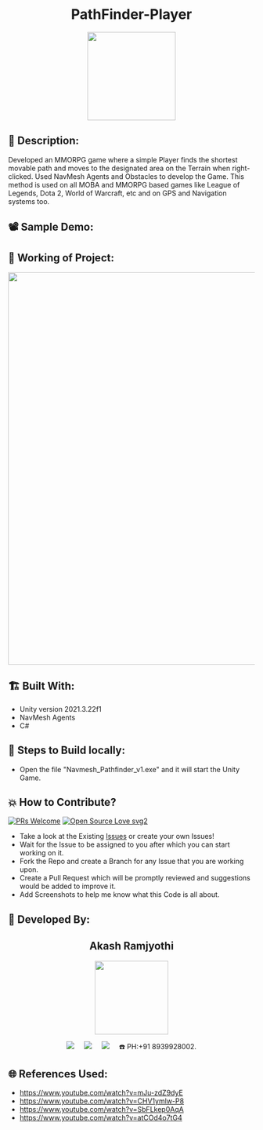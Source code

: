 <h1 align="center">PathFinder-Player</h1>

<p align="center">
<img src="https://user-images.githubusercontent.com/54114888/230448439-0e7fc0a0-fdc0-473a-bf68-1b6931462e68.png" width="180" height="180">
</p>

## 📜 Description:
Developed an MMORPG game where a simple Player finds the shortest movable path and moves to the designated area on the Terrain when right-clicked. Used NavMesh Agents and Obstacles to develop the Game. This method is used on all MOBA and MMORPG based games like League of Legends, Dota 2, World of Warcraft, etc and on GPS and Navigation systems too.

## 📽 Sample Demo:

## 🧠 Working of Project:
<p align="center">
<img src="https://user-images.githubusercontent.com/54114888/230447568-180a6f79-6387-4e89-b918-47361747eb22.png" width="800">
</p>

## 🏗 Built With:
- Unity version 2021.3.22f1
- NavMesh Agents
- C#

## 🧪 Steps to Build locally:
- Open the file "Navmesh_Pathfinder_v1.exe" and it will start the Unity Game.

## 💥 How to Contribute?
[![PRs Welcome](https://img.shields.io/badge/PRs-welcome-brightgreen.svg?style=flat-square)](http://makeapullrequest.com)
[![Open Source Love svg2](https://badges.frapsoft.com/os/v2/open-source.svg?v=103)](https://github.com/ellerbrock/open-source-badges/) 

- Take a look at the Existing [Issues](https://github.com/Akash-Ramjyothi/PathFinder-Player/issues) or create your own Issues!
- Wait for the Issue to be assigned to you after which you can start working on it.
- Fork the Repo and create a Branch for any Issue that you are working upon.
- Create a Pull Request which will be promptly reviewed and suggestions would be added to improve it.
- Add Screenshots to help me know what this Code is all about.

## 👦 Developed By:
<h2 align="center">Akash Ramjyothi</h2>
<p align="center">
  <a href="https://github.com/Akash-Ramjyothi"><img src="https://avatars.githubusercontent.com/u/54114888?v=4" width=150px height=150px /></a> 
    
<p align="center">
  <a target="_blank"href="https://www.linkedin.com/in/akash-ramjyothi/"><img src="https://img.shields.io/badge/linkedin-%230077B5.svg?&style=for-the-badge&logo=linkedin&logoColor=white" /></a>&nbsp;&nbsp;&nbsp;&nbsp;
  <a href="mailto:akash.ramjyothi@gmail.com?subject=Hello%20Akash,%20From%20Github"><img src="https://img.shields.io/badge/gmail-%23D14836.svg?&style=for-the-badge&logo=gmail&logoColor=white" /></a>&nbsp;&nbsp;&nbsp;&nbsp;
  <a href="https://www.instagram.com/akash.ramjyothi/"><img src="https://img.shields.io/badge/instagram-%23D14836.svg?&style=for-the-badge&logo=instagram&logoColor=pink" /></a>&nbsp;&nbsp;&nbsp;&nbsp;
  ☎️ PH:+91 8939928002.
</p>

## 🌐 References Used:
- https://www.youtube.com/watch?v=mJu-zdZ9dyE
- https://www.youtube.com/watch?v=CHV1ymlw-P8
- https://www.youtube.com/watch?v=SbFLkep0AqA
- https://www.youtube.com/watch?v=atCOd4o7tG4
